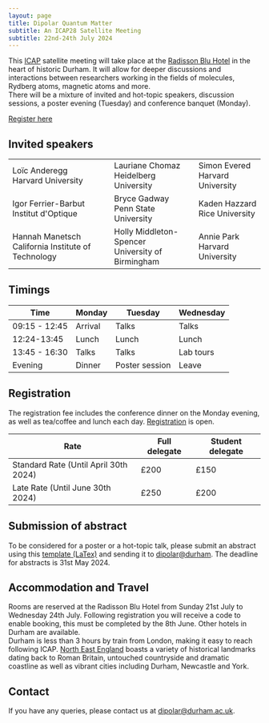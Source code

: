 ```yaml
---
layout: page
title: Dipolar Quantum Matter
subtitle: An ICAP28 Satellite Meeting
subtitle: 22nd-24th July 2024
---
```

This [ICAP](https://icap28.com/) satellite meeting will take place at the [Radisson Blu Hotel]( https://www.radissonhotels.com/en-us/hotels/radisson-blu-durham?facilitatorId=RHGSEM&cid=a%3Aps+b%3Abng+c%3Aemea+i%3Abrand+e%3Ardb+d%3Aukirwe+r%3Abrt+f%3Aen-US+g%3Aho+h%3AGBXVU1+v%3Acf&gclid=d215526a5491147c6fea37a1275fea3f&gclsrc=3p.ds&msclkid=d215526a5491147c6fea37a1275fea3f&utm_source=bing&utm_medium=cpc&utm_campaign=MS_GBR-IRL_CR_UKIRWE_sk_Brand_Durham_GBXVU1_EN_PH%26EX_United+Kingdom&utm_term=radisson+blu+durham&utm_content=Brand_Durham_Hotel_EX_A.+Migration) 
in the heart of historic Durham. It will allow for deeper discussions and interactions between researchers working in the fields of molecules, Rydberg atoms, magnetic atoms and more. <br> 
There will be a mixture of invited and hot-topic speakers, discussion sessions, a poster evening (Tuesday) and conference banquet (Monday). <br>

[Register here](https://pay.durham.ac.uk/event-durham/dipolar-quantum-matter)

## Invited speakers
<table>
<tr><td><img src="{{ site.url }}{{ site.baseurl }}/events/img/Loic_small.png" alt="" /> <br>Loïc Anderegg <br> Harvard University </td><td> <img src="{{ site.url }}{{ site.baseurl }}/events/img/Lauriane_small.png" alt="" /> <br>Lauriane Chomaz <br> Heidelberg University </td><td> <img src="{{ site.url }}{{ site.baseurl }}/events/img/simon_small.png" alt="" /> <br>Simon Evered <br> Harvard University</td></tr> 
<tr><td><img src="{{ site.url }}{{ site.baseurl }}/events/img/Igor_small.png" alt="" /> <br>Igor Ferrier-Barbut <br> Institut d'Optique</td><td><img src="{{ site.url }}{{ site.baseurl }}/events/img/bryce_small.png" alt="" /> <br>Bryce Gadway <br> Penn State University</td><td><img src="{{ site.url }}{{ site.baseurl }}/events/img/kaden_small.png" alt="" /> <br>Kaden Hazzard <br> Rice University </td></tr>
<tr><td><img src="{{ site.url }}{{ site.baseurl }}/events/img/hannah_small.png" alt="" /> <br> Hannah Manetsch<br> California Institute of Technology</td><td><img src="{{ site.url }}{{ site.baseurl }}/events/img/Holly_small.png" alt="" /> <br> Holly Middleton-Spencer <br> University of Birmingham</td><td><img src="{{ site.url }}{{ site.baseurl }}/events/img/annie_small.png" alt="" /> <br>Annie Park <br> Harvard University</td></tr> 
</table>

## Timings

| Time |Monday | Tuesday | Wednesday |
|---|----|-----|------|
|09:15 - 12:45 | Arrival | Talks | Talks|
|12:24-13:45 | Lunch | Lunch | Lunch |
|13:45 - 16:30 | Talks | Talks | Lab tours|
|Evening | Dinner | Poster session | Leave|

## Registration
The registration fee includes the conference dinner on the Monday evening, as well as tea/coffee and lunch each day. [Registration](https://pay.durham.ac.uk/event-durham/dipolar-quantum-matter) is open.

| Rate  |Full delegate |Student delegate |
|---|----|-----|
|Standard Rate (Until April 30th 2024) | £200 | £150|
|Late Rate (Until June 30th 2024) | £250 | £200|




## Submission of abstract
To be considered for a poster or a hot-topic talk, please submit an abstract using this <a href="https://durham-qlm.uk/events/dqm2024_abstract_template.tex" download> template (LaTex)</a> and sending it to <a href="mailto:dipolar@durham.ac.uk?subject=Dipolar meeting abstract submission">dipolar@durham</a>. The deadline for abstracts is 31st May 2024.
## Accommodation and Travel
Rooms are reserved at the Radisson Blu Hotel from Sunday 21st July to Wednesday 24th July. Following registration you will receive a code to enable booking, this must be completed by the 8th June. Other hotels in Durham are available. <br>
Durham is less than 3 hours by train from London, making it easy to reach following ICAP. [North East England](https://www.visitnortheastengland.com/) boasts a variety of historical landmarks dating back to Roman Britain, untouched countryside and dramatic coastline as well as vibrant cities including Durham, Newcastle and York. 

## Contact
If you have any queries, please contact us at dipolar@durham.ac.uk.

